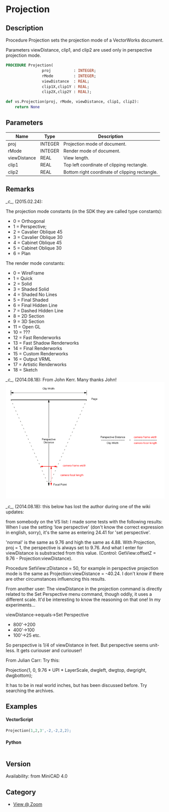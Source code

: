 # Projection

## Description
Procedure Projection sets the projection mode of a VectorWorks document.

Parameters viewDistance, clip1, and clip2 are used only in perspective projection mode.

```pascal
PROCEDURE Projection(
				proj          : INTEGER;
				rMode         : INTEGER;
				viewDistance  : REAL;
				clip1X,clip1Y : REAL;
				clip2X,clip2Y : REAL);
```

```python
def vs.Projection(proj, rMode, viewDistance, clip1, clip2):
    return None
```

## Parameters
|Name|Type|Description|
|---|---|---|
|proj|INTEGER|Projection mode of document.|
|rMode|INTEGER|Render mode of document.|
|viewDistance|REAL|View length.|
|clip1|REAL|Top left coordinate of clipping rectangle.|
|clip2|REAL|Bottom right coordinate of clipping rectangle.|

## Remarks
*\_c\_*, (2015.02.24): 

The projection mode constants (in the SDK they are called type constants):
* 0 = Orthogonal
* 1 = Perspective;
* 2 = Cavalier Oblique 45
* 3 = Cavalier Oblique 30
* 4 = Cabinet Oblique 45
* 5 = Cabinet Oblique 30
* 6 = Plan

The render mode constants:
* 0 = WireFrame
* 1 = Quick
* 2 = Solid
* 3 = Shaded Solid
* 4 = Shaded No Lines
* 5 = Final Shaded
* 6 = Final Hidden Line
* 7 = Dashed Hidden Line
* 8 = 2D Section
* 9 = 3D Section
* 11 = Open GL
* 10 = ???
* 12 = Fast Renderworks
* 13 = Fast Shadow Renderworks
* 14 = Final Renderworks
* 15 = Custom Renderworks
* 16 = Output VRML
* 17 = Artistic Renderworks
* 18 = Sketch

*\_c\_*, (2014.08.18): From John Kerr. Many thanks John!
![Diagram of the perspective distance](files/PerspDistance.png)

*\_c\_*, (2014.08.18): this below has lost the author during one of the wiki updates:

from somebody on the VS list:
I made some tests with the following results: When I use the setting 'low perspective' (don't know the correct expression in english, sorry), it's the same as entering 24.41 for 'set perspective'. 

'normal' is the same as 9.76 and high the same as 4.88. With Projection, proj = 1, the perspective is always set to 9.76. And what I enter for viewDistance is substracted from this value. (Control: GetView:offsetZ = 9.76 - Projection:viewDistance). 

Procedure SetView:zDistance = 50, for example in perspective projection mode is the same as Projection:viewDistance = -40.24. I don't know if there are other circumstances influencing this results.

From another user: The viewDistance in the projection command is directly related to the Set Perspective menu command, though oddly, it uses a different scale. It'd be interesting to know the reasoning on that one! In my experiments...

viewDistance-&gt;equals-&gt;Set Perspective

* 800'->200
* 400'->100
* 100'->25
etc.

So perspective is 1/4 of viewDistance in feet. But perspective seems unit-less. It gets curiouser and curiouser!

From Julian Carr: Try this:

Projection(1, 0, 9.76 * UPI * LayerScale, dwgleft, dwgtop, dwgright, dwgbottom);

It has to be in real world inches, but has been discussed before. Try searching the archives.

## Examples
#### VectorScript ####
```pascal
Projection(1,2,3',-2,-2,2,2);
```
#### Python ####
```python

```

## Version
Availability: from MiniCAD 4.0

## Category
* [View @ Zoom](../Categories/View%20-%20Zoom.md)
